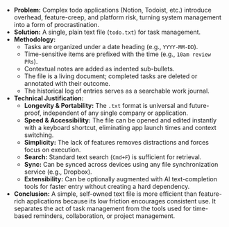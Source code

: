 *   **Problem:** Complex todo applications (Notion, Todoist, etc.) introduce overhead, feature-creep, and platform risk, turning system management into a form of procrastination.
*   **Solution:** A single, plain text file (`todo.txt`) for task management.
*   **Methodology:**
    *   Tasks are organized under a date heading (e.g., `YYYY-MM-DD`).
    *   Time-sensitive items are prefixed with the time (e.g., `10am review PRs`).
    *   Contextual notes are added as indented sub-bullets.
    *   The file is a living document; completed tasks are deleted or annotated with their outcome.
    *   The historical log of entries serves as a searchable work journal.
*   **Technical Justification:**
    *   **Longevity & Portability:** The `.txt` format is universal and future-proof, independent of any single company or application.
    *   **Speed & Accessibility:** The file can be opened and edited instantly with a keyboard shortcut, eliminating app launch times and context switching.
    *   **Simplicity:** The lack of features removes distractions and forces focus on execution.
    *   **Search:** Standard text search (`Cmd+F`) is sufficient for retrieval.
    *   **Sync:** Can be synced across devices using any file synchronization service (e.g., Dropbox).
    *   **Extensibility:** Can be optionally augmented with AI text-completion tools for faster entry without creating a hard dependency.
*   **Conclusion:** A simple, self-owned text file is more efficient than feature-rich applications because its low friction encourages consistent use. It separates the act of task management from the tools used for time-based reminders, collaboration, or project management.

